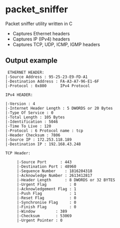 # packet_sniffer
Packet sniffer utility written in C

- Captures Ethernet headers
- Captures IP (IPv4) headers
- Captures TCP, UDP, ICMP, IGMP headers

## Output example

     ETHERNET HEADER:
	|-Source Address : 95-25-23-E9-FD-A1
	|-Destination Address : FA-A3-A7-96-E1-6F
	|-Protocol : 0x800		IPv4 Protocol

	IPv4 HEADER:

	|-Version : 4
	|-Internet Header Length : 5 DWORDS or 20 Bytes
	|-Type Of Service : 0
	|-Total Length : 105 Bytes
	|-Identification : 5046
	|-Time To Live : 120
	|-Protocol : 6 Protocol name : tcp
	|-Header Checksum : 7806
	|-Source IP : 172.253.118.189
	|-Destination IP : 192.168.43.248

	TCP Header: 

		 |-Source Port      : 443
		 |-Destination Port : 48960
		 |-Sequence Number    : 1816204318
		 |-Acknowledge Number : 2613412817
		 |-Header Length      : 8 DWORDS or 32 BYTES
		 |-Urgent Flag          : 0
		 |-Acknowledgement Flag : 1
		 |-Push Flag            : 1
		 |-Reset Flag           : 0
		 |-Synchronise Flag     : 0
		 |-Finish Flag          : 0
		 |-Window         : 389
		 |-Checksum       : 53069
		 |-Urgent Pointer : 0



